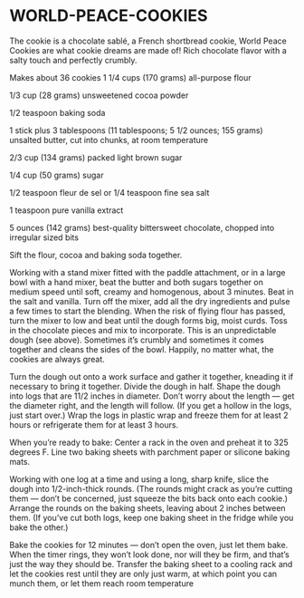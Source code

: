 # WORLD-PEACE-COOKIES
The cookie is a chocolate sablé, a French shortbread cookie,
World Peace Cookies are what cookie dreams are made of! Rich chocolate flavor with a salty touch and perfectly crumbly.

Makes about 36 cookies
1 1/4 cups (170 grams) all-purpose flour

1/3 cup (28 grams) unsweetened cocoa powder

1/2 teaspoon baking soda

1 stick plus 3 tablespoons (11 tablespoons; 5 1/2 ounces; 155 grams) unsalted butter, cut into chunks, at room temperature

2/3 cup (134 grams) packed light brown sugar

1/4 cup (50 grams) sugar

1/2 teaspoon fleur de sel or 1/4 teaspoon fine sea salt

1 teaspoon pure vanilla extract

5 ounces (142 grams) best-quality bittersweet chocolate, chopped into irregular sized bits

Sift the flour, cocoa and baking soda together.

Working with a stand mixer fitted with the paddle attachment, or in a large bowl with a hand mixer, beat the butter and both sugars together on medium speed until soft, creamy and homogenous, about 3 minutes. Beat in the salt and vanilla. Turn off the mixer, add all the dry ingredients and pulse a few times to start the blending. When the risk of flying flour has passed, turn the mixer to low and beat until the dough forms big, moist curds. Toss in the chocolate pieces and mix to incorporate. This is an unpredictable dough (see above). Sometimes it’s crumbly and sometimes it comes together and cleans the sides of the bowl. Happily, no matter what, the cookies are always great.

Turn the dough out onto a work surface and gather it together, kneading it if necessary to bring it together. Divide the dough in half. Shape the dough into logs that are 11/2 inches in diameter. Don’t worry about the length — get the diameter right, and the length will follow. (If you get a hollow in the logs, just start over.) Wrap the logs in plastic wrap and freeze them for at least 2 hours or refrigerate them for at least 3 hours.

When you’re ready to bake: Center a rack in the oven and preheat it to 325 degrees F. Line two baking sheets with parchment paper or silicone baking mats.

Working with one log at a time and using a long, sharp knife, slice the dough into 1/2-inch-thick rounds. (The rounds might crack as you’re cutting them — don’t be concerned, just squeeze the bits back onto each cookie.) Arrange the rounds on the baking sheets, leaving about 2 inches between them. (If you’ve cut both logs, keep one baking sheet in the fridge while you bake the other.)

Bake the cookies for 12 minutes — don’t open the oven, just let them bake. When the timer rings, they won’t look done, nor will they be firm, and that’s just the way they should be. Transfer the baking sheet to a cooling rack and let the cookies rest until they are only just warm, at which point you can munch them, or let them reach room temperature
